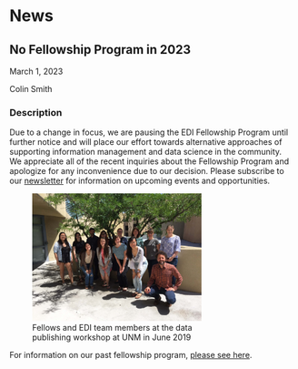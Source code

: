 # News

## No Fellowship Program in 2023

March 1, 2023

Colin Smith

### Description

Due to a change in focus, we are pausing the EDI Fellowship Program until further notice and will place our effort towards alternative approaches of supporting information management and data science in the community. We appreciate all of the recent inquiries about the Fellowship Program and apologize for any inconvenience due to our decision. Please subscribe to our [newsletter](https://environmentaldatainitiative.us14.list-manage.com/subscribe?u=c258a774cbd4d34290410d1ea&id=da346b264c) for information on upcoming events and opportunities.

<div class="figure_featured" style="width: 75%;">
  <figure>
    <img src="/static/images/edi-fellows-2019.jpg" alt="EDI Fellows 2019"/>
    <figcaption class="figure-caption">Fellows and EDI team members at the data publishing workshop at UNM in June 2019</figcaption>
  </figure>
</div>

For information on our past fellowship program, [please see here](/support/dm-fellowships-deprecated.md).

<!-- News -->